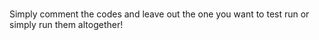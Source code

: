 #
Simply comment the codes and leave out the one you want to test run  or simply run them altogether!